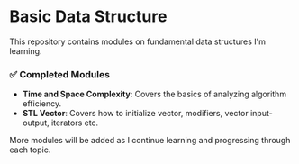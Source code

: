 # Basic Data Structure

This repository contains modules on fundamental data structures I'm learning.

### ✅ Completed Modules
- **Time and Space Complexity**: Covers the basics of analyzing algorithm efficiency.
- **STL Vector**: Covers how to initialize vector, modifiers, vector input-output, iterators etc.

More modules will be added as I continue learning and progressing through each topic.
